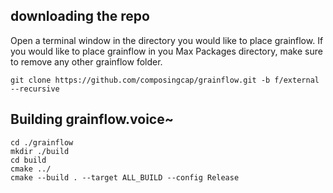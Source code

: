## downloading the repo
Open a terminal window in the  directory you would like to place grainflow.
If you would like to place grainflow in you Max Packages directory, make sure to remove any other grainflow folder.
```
git clone https://github.com/composingcap/grainflow.git -b f/external --recursive
```
## Building grainflow.voice~
```
cd ./grainflow
mkdir ./build
cd build
cmake ../
cmake --build . --target ALL_BUILD --config Release
```
